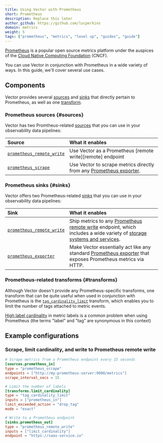 ```yaml
---
title: Using Vector with Prometheus
short: Prometheus
description: Replace this later
author_github: https://github.com/lucperkins
domain: metrics
weight: 5
tags: ["prometheus", "metrics", "level up", "guides", "guide"]
---
```


[Prometheus] is a popular open source metrics platform under the auspices of the [Cloud Native
Computing Foundation][cncf] (CNCF).

You can use Vector in conjunction with Prometheus in a wide variety of ways. In this guide, we'll
cover several use cases.

## Components

Vector provides several [sources](#sources) and [sinks](#sinks) that directly pertain to Prometheus,
as well as one [transform](#transforms).

### Prometheus sources {#sources}

Vector has two Promtheus-related [sources] that you can use in your observability data pipelines:

Source | What it enables
:------|:---------------
[`prometheus_remote_write`][prometheus_remote_write_source] | Use Vector as a Prometheus [remote write][remote] endpoint
[`prometheus_scrape`][prometheus_scrape_source] | Use Vector to scrape metrics directly from any [Prometheus exporter][exporter].

### Prometheus sinks {#sinks}

Vector offers two Prometheus-related [sinks] that you can use in your observability data pipelines:

Sink | What it enables
:----|:---------------
[`prometheus_remote_write`][prometheus_remote_write_sink] | Ship metrics to any [Prometheus remote write][remote_write] endpoint, which includes a wide variety of [storage systems and services][remote_endpoints].
[`prometheus_exporter`][prometheus_exporter_sink] | Make Vector essentially act like any standard [Prometheus exporter][exporter] that exposes Prometheus metrics via HTTP.

### Prometheus-related transforms {#transforms}

Although Vector doesn't provide any Prometheus-specific transforms, one transform that can be quite
useful when used in conjunction with Prometheus is the
[`tag_cardinality_limit`][tag_cardinality_limit] transform, which enables you to limit the number of
tags attached to metric events.

[High label cardinality][cardinality] in metric labels is a common problem when using Prometheus
(the terms "label" and "tag" are synonymous in this context)

## Example configurations

### Scrape, limit cardinality, and write to Prometheus remote write

```toml
# Scrape metrics from a Prometheus endpoint every 15 seconds
[sources.prometheus_in]
type = "prometheus_scrape"
endpoints = ["http://my-prometheus-server:9090/metrics"]
scrape_interval_secs = 15

# Limit the number of labels
[transforms.limit_cardinality]
type = "tag_cardinality_limit"
inputs = ["prometheus_in"]
limit_exceeded_action = "drop_tag"
mode = "exact"

# Write to a Prometheus endpoint
[sinks.prometheus_out]
type = "prometheus_remote_write"
inputs = ["limit_cardinality"]
endpoint = "https://saas-service.io"
```

[cardinality]: https://www.robustperception.io/cardinality-is-key
[cncf]: https://cncf.io
[exporter]: https://prometheus.io/docs/instrumenting/exporters
[prometheus]: https://prometheus.io
[prometheus_exporter_sink]: /docs/reference/configuration/sinks/prometheus_exporter
[prometheus_remote_write_sink]: /docs/reference/configuration/sinks/prometheus_remote_write
[prometheus_remote_write_source]: /docs/reference/configuration/sources/prometheus_remote_write
[prometheus_scrape_source]: /docs/reference/configuration/sources/prometheus_scrape
[remote_write]: https://prometheus.io/docs/practices/remote_write
[remote_endpoints]: https://prometheus.io/docs/operating/integrations/#remote-endpoints-and-storage
[sinks]: /docs/reference/configuration/sinks
[sources]: /docs/reference/configuration/sources
[tag_cardinality_limit]: /docs/reference/configuration/transforms/tag_cardinality_limit

